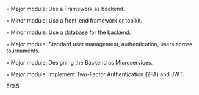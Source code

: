 ◦ Major module: Use a Framework as backend.

◦ Minor module: Use a front-end framework or toolkit. 

◦ Minor module: Use a database for the backend.

◦ Major module: Standard user management, authentication, users across tournaments.

◦ Major module: Designing the Backend as Microservices.

◦ Major module: Implement Two-Factor Authentication (2FA) and JWT.

5/9.5
